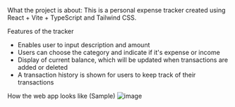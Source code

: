 What the project is about:
This is a personal expense tracker created using React + Vite + TypeScript and Tailwind CSS.

Features of the tracker
- Enables user to input description and amount
- Users can choose the category and indicate if it's expense or income
- Display of current balance, which will be updated when transactions are added or deleted
- A transaction history is shown for users to keep track of their transactions

How the web app looks like (Sample)
![image](https://github.com/user-attachments/assets/ad9d1fd4-f2b3-4ce6-a1be-63e6b077ecec)


